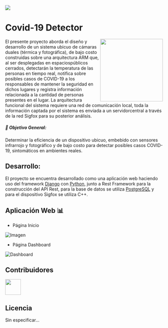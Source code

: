 <img align=""  src="https://lh3.googleusercontent.com/-PIPuy_IXpJk/YC7WlqLQodI/AAAAAAAAAyg/5X3VwrZnHycvNIJo36YMAtXXbSLC9f7awCLcBGAsYHQ/image.png"/>
 
Covid-19 Detector 
=================

<img align="right" width="" height="200" src="https://1.bp.blogspot.com/-RiU64XkZtwQ/YC6bs-YFQqI/AAAAAAAAAw0/kkHGqTQ77n4O0Ve-ElX6G0xyXlA_wSq8wCLcBGAsYHQ/s530/imagen_2021-02-18_115408.png"/>

El presente proyecto aborda el diseño y desarrollo de un sistema ubicuo de cámaras duales 
(térmica y fotográfica), de bajo costo construidas sobre una arquitectura ARM que, al ser 
desplegadas en espaciospúblicos cerrados, detectarán la temperatura de las personas en 
tiempo real, notifica sobre posibles casos de COVID-19 a los responsables de mantener la 
seguridad en dichos lugares y registra información relacionada a la cantidad de personas 
presentes en el lugar. La arquitectura funcional del sistema requiere una red de comunicación 
local, toda la información captada por el sistema es enviada a un servidorcentral a través 
de la red Sigfox para su posterior análisis. 

##### :pencil: Objetivo General:

Determinar la eficiencia de un dispositivo ubicuo, embebido con sensores infrarrojo y 
fotográfico y de bajo costo para detectar posibles casos COVID-19, sintomáticos en ambientes 
reales. 

## Desarrollo:

El proyecto se encuentra desarrollado como una aplicación web haciendo uso del framework 
[Django](https://www.djangoproject.com/) con [Python](https://www.python.org/), junto a 
Rest Framework para la construcción del API Rest, para la base de datos se utiliza 
[PostgreSQL](https://www.postgresql.org/) y para el dispositivo Sigfox se utiliza C++. 

## Aplicación Web :bar_chart:

- Página Inicio 

![Imagen](https://github.com/fionalayer/filetest/blob/main/web.gif "DEMO WEB")

- Página Dashboard 

![Dashboard](https://github.com/fionalayer/filetest/blob/main/dash.gif "DEMO WEB")

## Contribuidores

<a href="https://minka.gob.ec/Nogyboy"><img align="" width="" height="50" src="https://1.bp.blogspot.com/-Vlx0DSsj9Fg/YC6grJfv4PI/AAAAAAAAAxU/2xNXWvBPu6USfZaUiknitOlNPH91uI0IACLcBGAsYHQ/s138/imagen_2021-02-18_121521.png"/></a>

## Licencia

Sin especificar...

